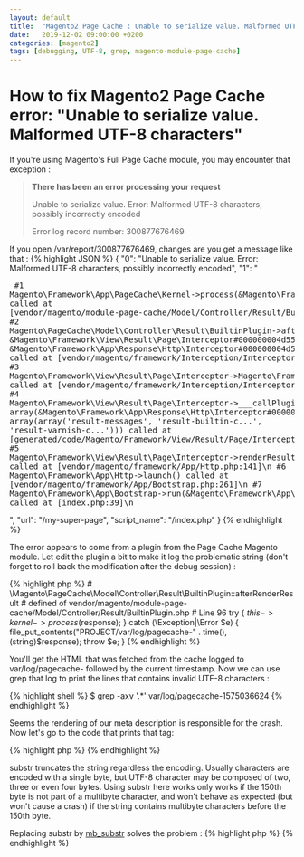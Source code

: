 ```yaml
---
layout: default
title:  "Magento2 Page Cache : Unable to serialize value. Malformed UTF-8 characters, possibly incorrectly encoded"
date:   2019-12-02 09:00:00 +0200
categories: [magento2]
tags: [debugging, UTF-8, grep, magento-module-page-cache]
---
```


# How to fix Magento2 Page Cache error: "Unable to serialize value. Malformed UTF-8 characters"

If you're using Magento's Full Page Cache module, you may encounter that exception :
> **There has been an error processing your request**
>
> Unable to serialize value. Error: Malformed UTF-8 characters, possibly incorrectly encoded
>
> Error log record number: 300877676469

If you open /var/report/300877676469, changes are you get a message like that :
{% highlight JSON %}
{
  "0": "Unable to serialize value. Error: Malformed UTF-8 characters, possibly incorrectly encoded",
  "1": "
    <pre>
      #1 Magento\\Framework\\App\\PageCache\\Kernel->process(&Magento\\Framework\\App\\Response\\Http\\Interceptor#000000004d559138000000002f5a6de4#) called at [vendor/magento/module-page-cache/Model/Controller/Result/BuiltinPlugin.php:98]\n
      #2 Magento\\PageCache\\Model\\Controller\\Result\\BuiltinPlugin->afterRenderResult(&Magento\\Framework\\View\\Result\\Page\\Interceptor#000000004d559a5b000000002f5a6de4#, &Magento\\Framework\\View\\Result\\Page\\Interceptor#000000004d559a5b000000002f5a6de4#, &Magento\\Framework\\App\\Response\\Http\\Interceptor#000000004d559138000000002f5a6de4#) called at [vendor/magento/framework/Interception/Interceptor.php:146]\n
      #3 Magento\\Framework\\View\\Result\\Page\\Interceptor->Magento\\Framework\\Interception\\{closure}(&Magento\\Framework\\App\\Response\\Http\\Interceptor#000000004d559138000000002f5a6de4#) called at [vendor/magento/framework/Interception/Interceptor.php:153]\n
      #4 Magento\\Framework\\View\\Result\\Page\\Interceptor->___callPlugins('renderResult', array(&Magento\\Framework\\App\\Response\\Http\\Interceptor#000000004d559138000000002f5a6de4#), array(array('result-messages', 'result-builtin-c...', 'result-varnish-c...'))) called at [generated/code/Magento/Framework/View/Result/Page/Interceptor.php:39]\n
      #5 Magento\\Framework\\View\\Result\\Page\\Interceptor->renderResult(&Magento\\Framework\\App\\Response\\Http\\Interceptor#000000004d559138000000002f5a6de4#) called at [vendor/magento/framework/App/Http.php:141]\n
      #6 Magento\\Framework\\App\\Http->launch() called at [vendor/magento/framework/App/Bootstrap.php:261]\n
      #7 Magento\\Framework\\App\\Bootstrap->run(&Magento\\Framework\\App\\Http\\Interceptor#000000004d559136000000002f5a6de4#) called at [index.php:39]\n</pre>",
  "url": "/my-super-page",
  "script_name": "/index.php"
}
{% endhighlight %}

The error appears to come from a plugin from the Page Cache Magento module. 
Let edit the plugin a bit to make it log the problematic string (don't forget to roll back the modification after the debug session) :

{% highlight php %}
    # \Magento\PageCache\Model\Controller\Result\BuiltinPlugin::afterRenderResult
    # defined of vendor/magento/module-page-cache/Model/Controller/Result/BuiltinPlugin.php
    # Line 96
    try {
        $this->kernel->process($response);
    } catch (\Exception|\Error $e) {
        file_put_contents("PROJECT/var/log/pagecache-" . time(), (string)$response);
        throw $e;
    }
{% endhighlight %}

You'll get the HTML that was fetched from the cache logged to var/log/pagecache- followed by the current timestamp.
Now we can use grep that log to print the lines that contains invalid UTF-8 characters :

{% highlight shell %}
    $ grep -axv '.*'  var/log/pagecache-1575036624
    </script><meta name="description" content="Something went wrong with my descripti">
{% endhighlight %}

Seems the rendering of our meta description is responsible for the crash. Now let's go to the code that prints that tag:

{% highlight php %}
    <?php substr($description, 0, 150); ?> 
{% endhighlight %}

substr truncates the string regardless the encoding. Usually characters are encoded with a single byte, but UTF-8 character may be composed of two, three or even four bytes.
Using substr here works only works if the 150th byte is not part of a multibyte character, and won't behave as expected (but won't cause a crash) if the string contains multibyte characters before the 150th byte.

Replacing substr by [mb_substr][mb_substr (PHP Doc)] solves the problem :
{% highlight php %}
    <?php mb_substr($description, 0, 150); ?> 
{% endhighlight %}

[mb_substr (PHP Doc)]: https://www.php.net/manual/fr/function.mb-substr.php
